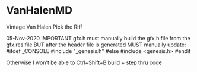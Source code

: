 # VanHalenMD
Vintage Van Halen Pick the Riff

05-Nov-2020
IMPORTANT
gfx.h
must manually build the gfx.h file from the gfx.res file
BUT after the header file is generated MUST manually update:
#ifdef _CONSOLE
#include "_genesis.h"
#else
#include <genesis.h>
#endif

Otherwise I won't be able to Ctrl+Shift+B build + step thru code